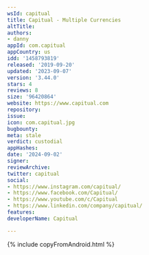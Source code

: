 ```yaml
---
wsId: capitual
title: Capitual - Multiple Currencies
altTitle: 
authors:
- danny
appId: com.capitual
appCountry: us
idd: '1458793819'
released: '2019-09-20'
updated: '2023-09-07'
version: '3.44.0'
stars: 4
reviews: 8
size: '96420864'
website: https://www.capitual.com
repository: 
issue: 
icon: com.capitual.jpg
bugbounty: 
meta: stale
verdict: custodial
appHashes: 
date: '2024-09-02'
signer: 
reviewArchive: 
twitter: capitual
social:
- https://www.instagram.com/capitual/
- https://www.facebook.com/Capitual/
- https://www.youtube.com/c/Capitual
- https://www.linkedin.com/company/capitual/
features: 
developerName: Capitual

---
```


{% include copyFromAndroid.html %}